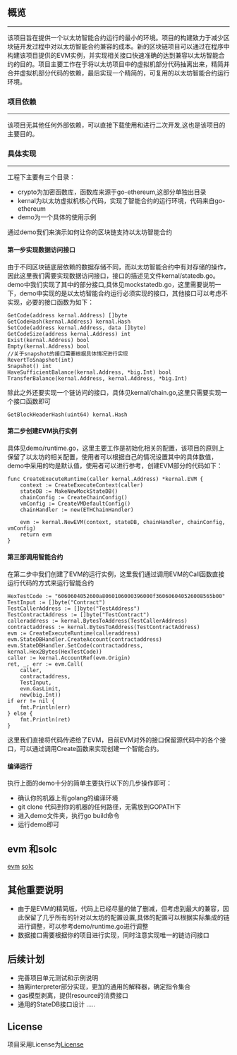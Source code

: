 ## 概览
---
该项目旨在提供一个以太坊智能合约运行的最小的环境。项目的构建致力于减少区块链开发过程中对以太坊智能合约兼容的成本。新的区块链项目可以通过在程序中构建该项目提供的EVM实例，并实现相关接口快速准确的达到兼容以太坊智能合约的目的。项目主要工作在于将以太坊项目中的虚拟机部分代码抽离出来，精简并合并虚拟机部分代码的依赖，最后实现一个精简的，可复用的以太坊智能合约运行环境。

### 项目依赖
---
该项目无其他任何外部依赖，可以直接下载使用和进行二次开发,这也是该项目的主要目的。
### 具体实现
---
工程下主要有三个目录：
* crypto为加密函数库，函数库来源于go-ethereum,这部分单独出目录
* kernal为以太坊虚拟机核心代码，实现了智能合约的运行环境，代码来自go-ethereum
* demo为一个具体的使用示例

通过demo我们来演示如何让你的区块链支持以太坊智能合约</br>
#### 第一步实现数据访问接口
由于不同区块链底层依赖的数据存储不同，而以太坊智能合约中有对存储的操作，因此这里我们需要实现数据访问接口，接口的描述见文件kernal/statedb.go。
demo中我们实现了其中的部分接口,具体见mockstatedb.go，这里需要说明一下，demo中实现的是以太坊智能合约运行必须实现的接口，其他接口可以考虑不实现，必要的接口函数为如下：
```
GetCode(address kernal.Address) []byte
GetCodeHash(kernal.Address) kernal.Hash
SetCode(address kernal.Address, data []byte)
GetCodeSize(address kernal.Address) int
Exist(kernal.Address) bool
Empty(kernal.Address) bool
//关于snapshot的接口需要根据具体情况进行实现
RevertToSnapshot(int)                                             
Snapshot() int
HaveSufficientBalance(kernal.Address, *big.Int) bool
TransferBalance(kernal.Address, kernal.Address, *big.Int)
```
除此之外还要实现一个链访问的接口，具体见kernal/chain.go,这里只需要实现一个接口函数即可
```
GetBlockHeaderHash(uint64) kernal.Hash
```
#### 第二步创建EVM执行实例
具体见demo/runtime.go，这里主要工作是初始化相关的配置，该项目的原则上保留了以太坊的相关配置，使用者可以根据自己的情况设置其中的具体数值，demo中采用的均是默认值，使用者可以进行参考，创建EVM部分的代码如下：
```
func CreateExecuteRuntime(caller kernal.Address) *kernal.EVM {
    context := CreateExecuteContext(caller)
    stateDB := MakeNewMockStateDB()
    chainConfig := CreateChainConfig()
    vmConfig := CreateVMDefaultConfig()
    chainHandler := new(ETHChainHandler)

    evm := kernal.NewEVM(context, stateDB, chainHandler, chainConfig, vmConfig)
    return evm
}
```
#### 第三部调用智能合约
在第二步中我们创建了EVM的运行实例，这里我们通过调用EVM的Call函数直接运行代码的方式来运行智能合约
```
HexTestCode := "6060604052600a8060106000396000f360606040526008565b00"
TestInput := []byte("Contract")
TestCallerAddress := []byte("TestAddress")
TestContractAddress := []byte("TestContract")
calleraddress := kernal.BytesToAddress(TestCallerAddress)
contractaddress := kernal.BytesToAddress(TestContractAddress)
evm := CreateExecuteRuntime(calleraddress)
evm.StateDBHandler.CreateAccount(contractaddress)
evm.StateDBHandler.SetCode(contractaddress, kernal.Hex2Bytes(HexTestCode))
caller := kernal.AccountRef(evm.Origin)
ret, _, err := evm.Call(
    caller,
    contractaddress,
    TestInput,
    evm.GasLimit,
    new(big.Int))
if err != nil {
    fmt.Println(err)
} else {
    fmt.Println(ret)
}
```
这里我们直接将代码传递给了EVM，目前EVM对外的接口保留源代码中的各个接口，可以通过调用Create函数来实现创建一个智能合约。
#### 编译运行
执行上面的demo十分的简单主要执行以下的几步操作即可：
* 确认你的机器上有golang的编译环境
* git clone 代码到你的机器的任何路径，无需放到GOPATH下
* 进入demo文件夹，执行go build命令
* 运行demo即可

## evm 和solc

[evm](https://github.com/suifengqjn/evm-lite/EVM/evm.md)
[solc](https://github.com/suifengqjn/evm-lite/solc/solc编译器初步分析.md)

## 其他重要说明
* 由于是EVM的精简版，代码上已经尽量的做了删减，但考虑到最大的兼容，因此保留了几乎所有的针对以太坊的配置设置,具体的配置可以根据实际集成的链进行调整，可以参考demo/runtime.go进行调整
* 数据接口需要根据你的项目进行实现，同时注意实现唯一的链访问接口

## 后续计划
* 完善项目单元测试和示例说明
* 抽离interpreter部分实现，更加的通用的解释器，确定指令集合
* gas模型剥离，提供resource的消费接口
* 通用的StateDB接口设计
.....

## License
项目采用License为[License](https://www.gnu.org/licenses/lgpl-3.0.en.html)
